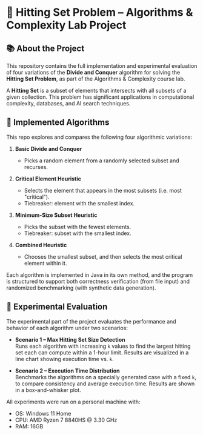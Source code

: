 # 🧠 Hitting Set Problem – Algorithms & Complexity Lab Project

## 📚 About the Project

This repository contains the full implementation and experimental evaluation of four variations of the **Divide and Conquer** algorithm for solving the **Hitting Set Problem**, as part of the Algorithms & Complexity course lab.

A **Hitting Set** is a subset of elements that intersects with all subsets of a given collection. This problem has significant applications in computational complexity, databases, and AI search techniques.

## 🚀 Implemented Algorithms

This repo explores and compares the following four algorithmic variations:

1. **Basic Divide and Conquer**  
   - Picks a random element from a randomly selected subset and recurses.

2. **Critical Element Heuristic**  
   - Selects the element that appears in the most subsets (i.e. most "critical").  
   - Tiebreaker: element with the smallest index.

3. **Minimum-Size Subset Heuristic**  
   - Picks the subset with the fewest elements.  
   - Tiebreaker: subset with the smallest index.

4. **Combined Heuristic**  
   - Chooses the smallest subset, and then selects the most critical element within it.

Each algorithm is implemented in Java in its own method, and the program is structured to support both correctness verification (from file input) and randomized benchmarking (with synthetic data generation).

## 🧪 Experimental Evaluation

The experimental part of the project evaluates the performance and behavior of each algorithm under two scenarios:

- **Scenario 1 – Max Hitting Set Size Detection**  
  Runs each algorithm with increasing `k` values to find the largest hitting set each can compute within a 1-hour limit. Results are visualized in a line chart showing execution time vs. `k`.

- **Scenario 2 – Execution Time Distribution**  
  Benchmarks the algorithms on a specially generated case with a fixed `k`, to compare consistency and average execution time. Results are shown in a box-and-whisker plot.

All experiments were run on a personal machine with:
- OS: Windows 11 Home
- CPU: AMD Ryzen 7 8840HS @ 3.30 GHz  
- RAM: 16GB
